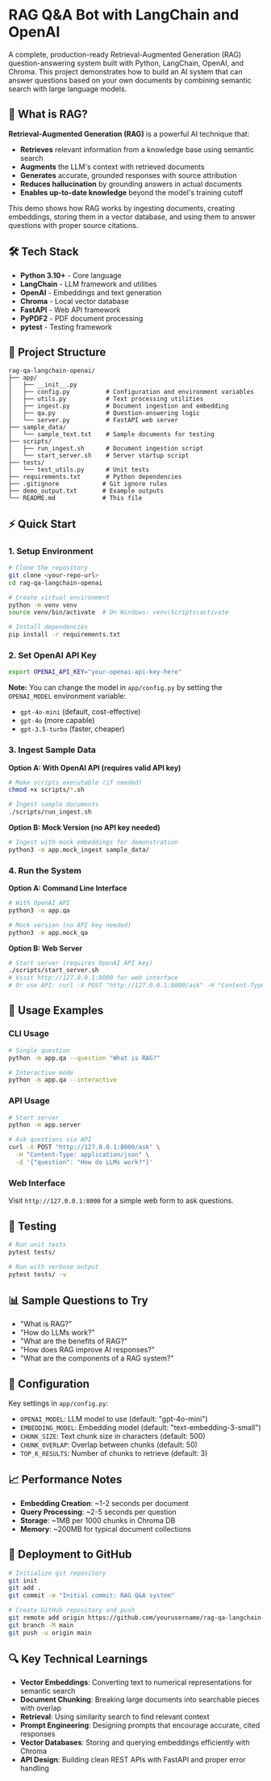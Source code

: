 # RAG Q&A Bot with LangChain and OpenAI

A complete, production-ready Retrieval-Augmented Generation (RAG) question-answering system built with Python, LangChain, OpenAI, and Chroma. This project demonstrates how to build an AI system that can answer questions based on your own documents by combining semantic search with large language models.

## 🚀 What is RAG?

**Retrieval-Augmented Generation (RAG)** is a powerful AI technique that:

- **Retrieves** relevant information from a knowledge base using semantic search
- **Augments** the LLM's context with retrieved documents  
- **Generates** accurate, grounded responses with source attribution
- **Reduces hallucination** by grounding answers in actual documents
- **Enables up-to-date knowledge** beyond the model's training cutoff

This demo shows how RAG works by ingesting documents, creating embeddings, storing them in a vector database, and using them to answer questions with proper source citations.

## 🛠️ Tech Stack

- **Python 3.10+** - Core language
- **LangChain** - LLM framework and utilities
- **OpenAI** - Embeddings and text generation
- **Chroma** - Local vector database
- **FastAPI** - Web API framework
- **PyPDF2** - PDF document processing
- **pytest** - Testing framework

## 📁 Project Structure

```
rag-qa-langchain-openai/
├── app/
│   ├── __init__.py
│   ├── config.py          # Configuration and environment variables
│   ├── utils.py           # Text processing utilities
│   ├── ingest.py          # Document ingestion and embedding
│   ├── qa.py              # Question-answering logic
│   └── server.py          # FastAPI web server
├── sample_data/
│   └── sample_text.txt    # Sample documents for testing
├── scripts/
│   ├── run_ingest.sh      # Document ingestion script
│   └── start_server.sh    # Server startup script
├── tests/
│   └── test_utils.py      # Unit tests
├── requirements.txt       # Python dependencies
├── .gitignore            # Git ignore rules
├── demo_output.txt       # Example outputs
└── README.md             # This file
```

## ⚡ Quick Start

### 1. Setup Environment

```bash
# Clone the repository
git clone <your-repo-url>
cd rag-qa-langchain-openai

# Create virtual environment
python -m venv venv
source venv/bin/activate  # On Windows: venv\Scripts\activate

# Install dependencies
pip install -r requirements.txt
```

### 2. Set OpenAI API Key

```bash
export OPENAI_API_KEY="your-openai-api-key-here"
```

**Note:** You can change the model in `app/config.py` by setting the `OPENAI_MODEL` environment variable:
- `gpt-4o-mini` (default, cost-effective)
- `gpt-4o` (more capable)
- `gpt-3.5-turbo` (faster, cheaper)

### 3. Ingest Sample Data

**Option A: With OpenAI API (requires valid API key)**
```bash
# Make scripts executable (if needed)
chmod +x scripts/*.sh

# Ingest sample documents
./scripts/run_ingest.sh
```

**Option B: Mock Version (no API key needed)**
```bash
# Ingest with mock embeddings for demonstration
python3 -m app.mock_ingest sample_data/
```

### 4. Run the System

**Option A: Command Line Interface**
```bash
# With OpenAI API
python3 -m app.qa

# Mock version (no API key needed)
python3 -m app.mock_qa
```

**Option B: Web Server**
```bash
# Start server (requires OpenAI API key)
./scripts/start_server.sh
# Visit http://127.0.0.1:8000 for web interface
# Or use API: curl -X POST "http://127.0.0.1:8000/ask" -H "Content-Type: application/json" -d '{"question":"What is RAG?"}'
```

## 📖 Usage Examples

### CLI Usage

```bash
# Single question
python -m app.qa --question "What is RAG?"

# Interactive mode
python -m app.qa --interactive
```

### API Usage

```bash
# Start server
python -m app.server

# Ask questions via API
curl -X POST "http://127.0.0.1:8000/ask" \
  -H "Content-Type: application/json" \
  -d '{"question": "How do LLMs work?"}'
```

### Web Interface

Visit `http://127.0.0.1:8000` for a simple web form to ask questions.

## 🧪 Testing

```bash
# Run unit tests
pytest tests/

# Run with verbose output
pytest tests/ -v
```

## 📊 Sample Questions to Try

- "What is RAG?"
- "How do LLMs work?"
- "What are the benefits of RAG?"
- "How does RAG improve AI responses?"
- "What are the components of a RAG system?"

## 🔧 Configuration

Key settings in `app/config.py`:

- `OPENAI_MODEL`: LLM model to use (default: "gpt-4o-mini")
- `EMBEDDING_MODEL`: Embedding model (default: "text-embedding-3-small")
- `CHUNK_SIZE`: Text chunk size in characters (default: 500)
- `CHUNK_OVERLAP`: Overlap between chunks (default: 50)
- `TOP_K_RESULTS`: Number of chunks to retrieve (default: 3)

## 📈 Performance Notes

- **Embedding Creation**: ~1-2 seconds per document
- **Query Processing**: ~2-5 seconds per question
- **Storage**: ~1MB per 1000 chunks in Chroma DB
- **Memory**: ~200MB for typical document collections

## 🚀 Deployment to GitHub

```bash
# Initialize git repository
git init
git add .
git commit -m "Initial commit: RAG Q&A system"

# Create GitHub repository and push
git remote add origin https://github.com/yourusername/rag-qa-langchain-openai.git
git branch -M main
git push -u origin main
```

## 🔍 Key Technical Learnings

- **Vector Embeddings**: Converting text to numerical representations for semantic search
- **Document Chunking**: Breaking large documents into searchable pieces with overlap
- **Retrieval**: Using similarity search to find relevant context
- **Prompt Engineering**: Designing prompts that encourage accurate, cited responses
- **Vector Databases**: Storing and querying embeddings efficiently with Chroma
- **API Design**: Building clean REST APIs with FastAPI and proper error handling

